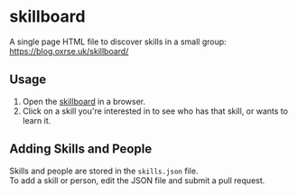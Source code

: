 # skillboard

A single page HTML file to discover skills in a small group: https://blog.oxrse.uk/skillboard/ 

## Usage

1. Open the [skillboard](https://blog.oxrse.uk/skillboard/) in a browser.
2. Click on a skill you're interested in to see who has that skill, or wants to learn it.

## Adding Skills and People

Skills and people are stored in the `skills.json` file.  
To add a skill or person, edit the JSON file and submit a pull request.
